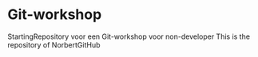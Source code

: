 # Git-workshop
StartingRepository voor een Git-workshop voor non-developer
This is the repository of NorbertGitHub
